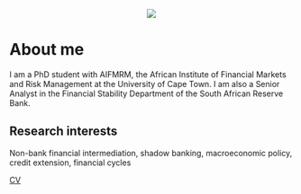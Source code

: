 <p align="center">
  <img src="https://fb-s-b-a.akamaihd.net/h-ak-xpt1/v/t1.0-1/p100x100/15135733_10157679148560456_1904243174674435008_n.jpg?oh=b410459d54f6590f02ffd52992d2ec17&oe=595FCF98&__gda__=1496091815_c4e3ab005f62014fd99f8ed4213a01ea">
  <br/>
</p>

# About me

I am a PhD student with AIFMRM, the African Institute of Financial Markets and Risk Management at the University of Cape Town. I am also a Senior Analyst in the Financial Stability Department of the South African Reserve Bank.  

## Research interests
Non-bank financial intermediation, shadow banking, macroeconomic policy, credit extension, financial cycles


[CV](https://45esti.github.io/EKemp.github.io/esti-cv.pdf)
